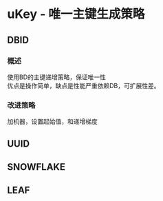 # uKey - 唯一主键生成策略

## DBID
### 概述
使用BD的主键递增策略，保证唯一性    
优点是操作简单，缺点是性能严重依赖DB，可扩展性差。   

### 改进策略
加机器，设置起始值，和递增梯度



## UUID

## SNOWFLAKE

## LEAF

